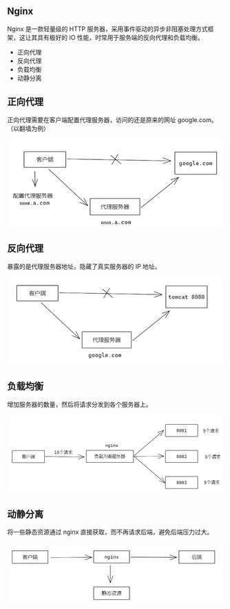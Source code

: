 ## Nginx

Nginx 是一款轻量级的 HTTP 服务器，采用事件驱动的异步非阻塞处理方式框架，这让其具有极好的 IO 性能，时常用于服务端的反向代理和负载均衡。

- 正向代理
- 反向代理
- 负载均衡
- 动静分离



## 正向代理

正向代理需要在客户端配置代理服务器，访问的还是原来的网址 google.com。（以翻墙为例）

![](./img/正向代理.png)



## 反向代理

暴露的是代理服务器地址，隐藏了真实服务器的 IP 地址。

![](./img/反向代理.png)



## 负载均衡

增加服务器的数量，然后将请求分发到各个服务器上。

![](./img/负载均衡.png)



## 动静分离

将一些静态资源通过 nginx 直接获取，而不再请求后端，避免后端压力过大。

![](./img/动静结合.png)